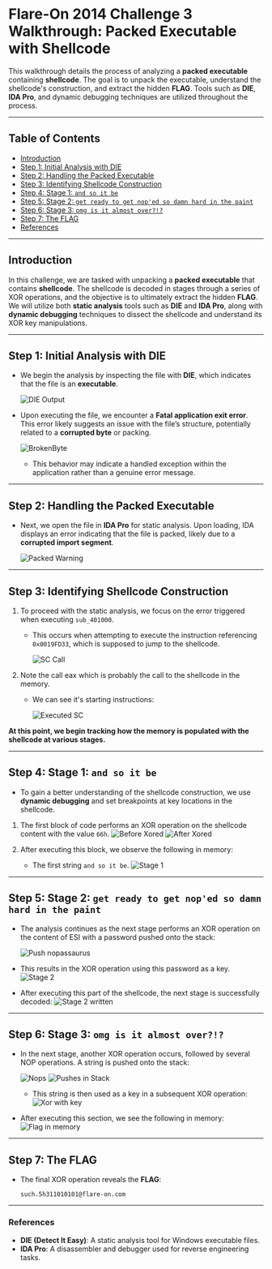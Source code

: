 # Flare-On 2014 Challenge 3 Walkthrough: Packed Executable with Shellcode

This walkthrough details the process of analyzing a **packed executable** containing **shellcode**. The goal is to unpack the executable, understand the shellcode's construction, and extract the hidden **FLAG**. Tools such as **DIE**, **IDA Pro**, and dynamic debugging techniques are utilized throughout the process.

---

## Table of Contents
- [Introduction](#introduction)
- [Step 1:  Initial Analysis with DIE](#step-1-initial-analysis-with-die)
- [Step 2: Handling the Packed Executable](#step-2-handling-the-packed-executable)
- [Step 3: Identifying Shellcode Construction](#step-3-identifying-shellcode-construction)
- [Step 4: Stage 1: `and so it be`](#step-4-stage-1-and-so-it-be)
- [Step 5: Stage 2: `get ready to get nop'ed so damn hard in the paint`](#step-5-stage-2-get-ready-to-get-noped-so-damn-hard-in-the-paint)
- [Step 6: Stage 3: `omg is it almost over?!?`](#step-6-stage-3-omg-is-it-almost-over)
- [Step 7: The FLAG](#step-7-the-flag)
- [References](#references)

---

## Introduction

In this challenge, we are tasked with unpacking a **packed executable** that contains **shellcode**. The shellcode is decoded in stages through a series of XOR operations, and the objective is to ultimately extract the hidden **FLAG**. We will utilize both **static analysis** tools such as **DIE** and **IDA Pro**, along with **dynamic debugging** techniques to dissect the shellcode and understand its XOR key manipulations.

---

## Step 1: Initial Analysis with DIE

- We begin the analysis by inspecting the file with **DIE**, which indicates that the file is an **executable**.
  
  ![DIE Output](images/0-die-output.png)
- Upon executing the file, we encounter a **Fatal application exit error**. This error likely suggests an issue with the file’s structure, potentially related to a **corrupted byte** or packing.

  ![BrokenByte](images/0-brokeb-byte.png)

  - This behavior may indicate a handled exception within the application rather than a genuine error message.

---

## Step 2: Handling the Packed Executable

- Next, we open the file in **IDA Pro** for static analysis. Upon loading, IDA displays an error indicating that the file is packed, likely due to a **corrupted import segment**.

    ![Packed Warning](images/0-may-be-packer-warning.png)

---

## Step 3: Identifying Shellcode Construction

1. To proceed with the static analysis, we focus on the error triggered when executing `sub_401000`.

    - This occurs when attempting to execute the instruction referencing `0x0019FD33`, which is supposed to jump to the shellcode.
      
      ![SC Call](images/1-shell_code_written.png)

2. Note the call eax which is probably the call to the shellcode in the memory. 
    - We can see it's starting instructions:
      
      ![Executed SC](images/1-shellcode-executed-stack.png)

**At this point, we begin tracking how the memory is populated with the shellcode at various stages.**

---

## Step 4: Stage 1: `and so it be`

- To gain a better understanding of the shellcode construction, we use **dynamic debugging** and set breakpoints at key locations in the shellcode.

1. The first block of code performs an XOR operation on the shellcode content with the value `66h`.
  ![Before Xored](images/3-Before-writing-Xored.png)
  ![After Xored](images/4-After-writing-Xored.png)

2. After executing this block, we observe the following in memory:
    - The first string `and so it be`.
  ![Stage 1](images/5-Stage-1-written.png)

---

## Step 5: Stage 2: `get ready to get nop'ed so damn hard in the paint`

- The analysis continues as the next stage performs an XOR operation on the content of ESI with a password pushed onto the stack:
    
  ![Push `nopassaurus`](images/6-pushed-password.png)

- This results in the XOR operation using this password as a key.
   ![Stage 2](images/7-Xor-key.png)

- After executing this part of the shellcode, the next stage is successfully decoded:
    ![Stage 2 written](images/8-Stage-2-written.png)

---

## Step 6: Stage 3: `omg is it almost over?!?`

- In the next stage, another XOR operation occurs, followed by several NOP operations. A string is pushed onto the stack:

    ![Nops](images/10-Damn-nop-ed.png)
    ![Pushes in Stack](images/10-pushed-string.png)
    
    - This string is then used as a key in a subsequent XOR operation:
    ![Xor with key](images/10-used-key-in-xor.png)

- After executing this section, we see the following in memory:
    ![Flag in memory](images/13-FLAG.png)

---

## Step 7: The FLAG

- The final XOR operation reveals the **FLAG**:
  ```
  such.5h311010101@flare-on.com
  ```

---

### References

- **DIE (Detect It Easy)**: A static analysis tool for Windows executable files.
- **IDA Pro**: A disassembler and debugger used for reverse engineering tasks.

